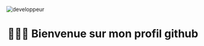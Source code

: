 ![developpeur](https://user-images.githubusercontent.com/27373255/130367636-a30bb816-783c-490a-ac8a-b70ebb2de271.gif)
<h1 align=center color=`#1e2f45`> 🙋🏻‍♂️  Bienvenue sur mon profil github </h1>
